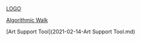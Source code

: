 

[LOGO](2021-02-11-LOGO.md)

[Algorithmic Walk](2021-02-11-Algorithmic-Walk.md)

[Art Support Tool](2021-02-14-Art Support Tool.md)
